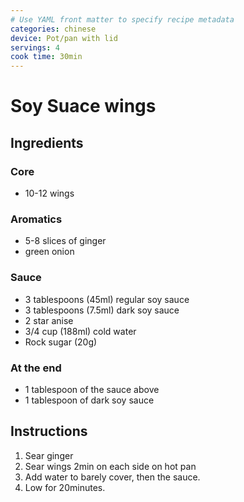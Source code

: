 ```yaml
---
# Use YAML front matter to specify recipe metadata
categories: chinese
device: Pot/pan with lid
servings: 4
cook time: 30min
---
```


# Soy Suace wings

## Ingredients

### Core

- 10-12 wings

### Aromatics
- 5-8 slices of ginger
- green onion

### Sauce

- 3 tablespoons (45ml) regular soy sauce
- 3 tablespoons (7.5ml) dark soy sauce
- 2 star anise
- 3/4 cup (188ml) cold water
- Rock sugar (20g)

### At the end

- 1 tablespoon of the sauce above
- 1 tablespoon of dark soy sauce

## Instructions

1. Sear ginger 
2. Sear wings 2min on each side on hot pan
3. Add water to barely cover, then the sauce.
4. Low for 20minutes. 